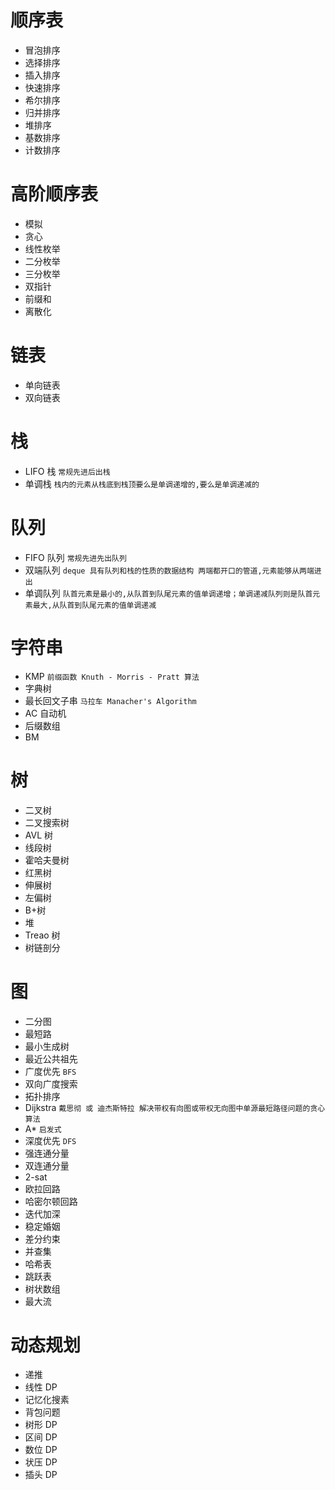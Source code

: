 # 顺序表

-   冒泡排序
-   选择排序
-   插入排序
-   快速排序
-   希尔排序
-   归并排序
-   堆排序
-   基数排序
-   计数排序

# 高阶顺序表

-   模拟
-   贪心
-   线性枚举
-   二分枚举
-   三分枚举
-   双指针
-   前缀和
-   离散化

# 链表

-   单向链表
-   双向链表

# 栈

-   LIFO 栈 `常规先进后出栈`
-   单调栈 `栈内的元素从栈底到栈顶要么是单调递增的,要么是单调递减的`

# 队列

-   FIFO 队列 `常规先进先出队列`
-   双端队列 `deque 具有队列和栈的性质的数据结构 两端都开口的管道,元素能够从两端进出`
-   单调队列 `队首元素是最小的,从队首到队尾元素的值单调递增；单调递减队列则是队首元素最大,从队首到队尾元素的值单调递减`

# 字符串

-   KMP `前缀函数 Knuth - Morris - Pratt 算法`
-   字典树
-   最长回文子串 `马拉车 Manacher's Algorithm`
-   AC 自动机
-   后缀数组
-   BM

# 树

-   二叉树
-   二叉搜索树
-   AVL 树
-   线段树
-   霍哈夫曼树
-   红黑树
-   伸展树
-   左偏树
-   B+树
-   堆
-   Treao 树
-   树链剖分

# 图

-   二分图
-   最短路
-   最小生成树
-   最近公共祖先
-   广度优先 `BFS`
-   双向广度搜索
-   拓扑排序
-   Dijkstra `戴思彻 或 迪杰斯特拉 解决带权有向图或带权无向图中单源最短路径问题的贪心算法`
-   A\* `启发式`
-   深度优先 `DFS`
-   强连通分量
-   双连通分量
-   2-sat
-   欧拉回路
-   哈密尔顿回路
-   迭代加深
-   稳定婚姻
-   差分约束
-   并查集
-   哈希表
-   跳跃表
-   树状数组
-   最大流

# 动态规划

-   递推
-   线性 DP
-   记忆化搜素
-   背包问题
-   树形 DP
-   区间 DP
-   数位 DP
-   状压 DP
-   插头 DP
